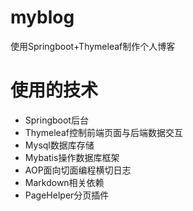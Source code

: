 # myblog
使用Springboot+Thymeleaf制作个人博客

# 使用的技术
* Springboot后台
* Thymeleaf控制前端页面与后端数据交互
* Mysql数据库存储
* Mybatis操作数据库框架
* AOP面向切面编程横切日志
* Markdown相关依赖
* PageHelper分页插件
